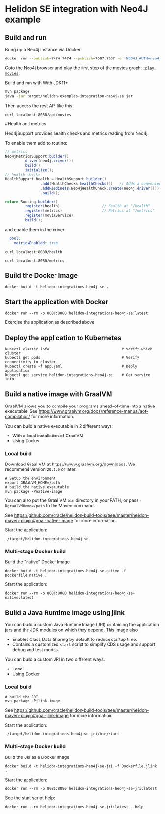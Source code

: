 # Helidon SE integration with Neo4J example

## Build and run

Bring up a Neo4j instance via Docker

```bash
docker run --publish=7474:7474 --publish=7687:7687 -e 'NEO4J_AUTH=neo4j/secret'  neo4j:4.0
```

Goto the Neo4j browser and play the first step of the movies graph: [`:play movies`](http://localhost:7474/browser/?cmd=play&arg=movies).

Build and run with With JDK11+
```bash
mvn package
java -jar target/helidon-examples-integration-neo4j-se.jar  
```

Then access the rest API like this:

````
curl localhost:8080/api/movies
````

#Health and metrics

Heo4jSupport provides health checks and metrics reading from Neo4j.

To enable them add to routing:
```java
// metrics
Neo4jMetricsSupport.builder()
        .driver(neo4j.driver())
        .build()
        .initialize();
// health checks
HealthSupport health = HealthSupport.builder()
                .add(HealthChecks.healthChecks())   // Adds a convenient set of checks
                .addReadiness(Neo4jHealthCheck.create(neo4j.driver()))
                .build();

return Routing.builder()
        .register(health)                   // Health at "/health"
        .register(metrics)                  // Metrics at "/metrics"
        .register(movieService)
        .build();
```
and enable them in the driver:
```yaml
  pool:
    metricsEnabled: true
```


````
curl localhost:8080/health
````

````
curl localhost:8080/metrics
````



## Build the Docker Image

```
docker build -t helidon-integrations-heo4j-se .
```

## Start the application with Docker

```
docker run --rm -p 8080:8080 helidon-integrations-heo4j-se:latest
```

Exercise the application as described above

## Deploy the application to Kubernetes

```
kubectl cluster-info                                 # Verify which cluster
kubectl get pods                                     # Verify connectivity to cluster
kubectl create -f app.yaml                           # Deply application
kubectl get service helidon-integrations-heo4j-se    # Get service info
```

## Build a native image with GraalVM

GraalVM allows you to compile your programs ahead-of-time into a native
 executable. See https://www.graalvm.org/docs/reference-manual/aot-compilation/
 for more information.

You can build a native executable in 2 different ways:
* With a local installation of GraalVM
* Using Docker

### Local build

Download Graal VM at https://www.graalvm.org/downloads. We recommend
version `20.1.0` or later.

```
# Setup the environment
export GRAALVM_HOME=/path
# build the native executable
mvn package -Pnative-image
```

You can also put the Graal VM `bin` directory in your PATH, or pass
 `-DgraalVMHome=/path` to the Maven command.

See https://github.com/oracle/helidon-build-tools/tree/master/helidon-maven-plugin#goal-native-image
 for more information.

Start the application:

```
./target/helidon-integrations-heo4j-se
```

### Multi-stage Docker build

Build the "native" Docker Image

```
docker build -t helidon-integrations-heo4j-se-native -f Dockerfile.native .
```

Start the application:

```
docker run --rm -p 8080:8080 helidon-integrations-heo4j-se-native:latest
```

## Build a Java Runtime Image using jlink

You can build a custom Java Runtime Image (JRI) containing the application jars and the JDK modules 
on which they depend. This image also:

* Enables Class Data Sharing by default to reduce startup time. 
* Contains a customized `start` script to simplify CDS usage and support debug and test modes. 
 
You can build a custom JRI in two different ways:
* Local
* Using Docker


### Local build

```
# build the JRI
mvn package -Pjlink-image
```

See https://github.com/oracle/helidon-build-tools/tree/master/helidon-maven-plugin#goal-jlink-image
 for more information.

Start the application:

```
./target/helidon-integrations-heo4j-se-jri/bin/start
```

### Multi-stage Docker build

Build the JRI as a Docker Image

```
docker build -t helidon-integrations-heo4j-se-jri -f Dockerfile.jlink .
```

Start the application:

```
docker run --rm -p 8080:8080 helidon-integrations-heo4j-se-jri:latest
```

See the start script help:

```
docker run --rm helidon-integrations-heo4j-se-jri:latest --help
```
